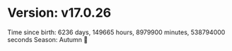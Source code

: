 # Version: v17.0.26
Time since birth: 6236 days, 149665 hours, 8979900 minutes, 538794000 seconds
Season: Autumn 🍁
